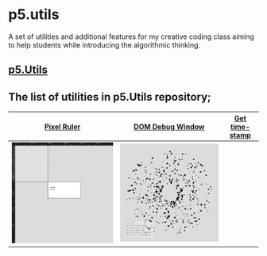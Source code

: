 # p5.utils
 A set of utilities and additional features for my creative coding class aiming to help students while introducing the algorithmic thinking.  


## [p5.Utils](https://github.com/alptugan/Generative-Art-Praxis) ##


## The list of utilities in p5.Utils repository; ##

[Pixel Ruler](https://github.com/alptugan/p5.utils/tree/main/examples/1_pixelRuler) | [DOM Debug Window](https://github.com/alptugan/p5.utils/tree/main/examples/2_debugView) | [Get time-stamp](https://#)
------------- | ------------- | -------------
<img src="examples/1_pixelRuler/ss-ruler.jpg" width="680">  | <img src="examples/2_debugView/ss-debug.jpg" width="600"> | ![]()